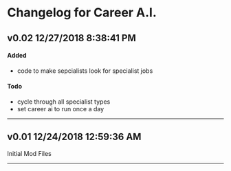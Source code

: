 # Changelog for Career A.I.
## v0.02 12/27/2018 8:38:41 PM

#### Added
- code to make sepcialists look for specialist jobs

#### Todo
- cycle through all specialist types
- set career ai to run once a day

--------------------------------------------------------
## v0.01 12/24/2018 12:59:36 AM

Initial Mod Files

--------------------------------------------------------
